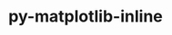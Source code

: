 ---
title: "py-matplotlib-inline"
layout: cache
categories: [package, develop-2024-06-02]
meta: {"versions": ["0.1.6"], "compilers": ["gcc@=11.1.0", "gcc@=11.4.0", "gcc@=9.4.0", "oneapi@=2024.0.0"], "oss": ["ubuntu20.04", "ubuntu22.04"], "platforms": ["linux"], "targets": ["neoverse_v1", "neoverse_v2", "ppc64le", "x86_64_v3"], "stacks": ["data-vis-sdk", "e4s", "e4s-neoverse-v2", "e4s-neoverse_v1", "e4s-oneapi", "e4s-power", "root"], "num_specs": 12, "num_specs_by_stack": {"e4s-power": 2, "root": 12, "data-vis-sdk": 2, "e4s-neoverse_v1": 2, "e4s-neoverse-v2": 1, "e4s": 3, "e4s-oneapi": 2}}
spec_details: [{"hash": "hd4xhs2a7ns6tpsyyedbrnftizpshuy6", "compiler": "gcc@=9.4.0", "versions": ["0.1.6"], "os": "ubuntu20.04", "platform": "linux", "target": "ppc64le", "variants": ["build_system=python_pip"], "stacks": ["e4s-power", "root"], "size": "-", "tarball": "https://binaries.spack.io/releases/develop-2024-06-02/build_cache/linux-ubuntu20.04-ppc64le/gcc-9.4.0/py-matplotlib-inline-0.1.6/linux-ubuntu20.04-ppc64le-gcc-9.4.0-py-matplotlib-inline-0.1.6-hd4xhs2a7ns6tpsyyedbrnftizpshuy6.spack"}, {"hash": "ddnfpjh4gwu7duxxps7gtihslvmj7vzi", "compiler": "gcc@=9.4.0", "versions": ["0.1.6"], "os": "ubuntu20.04", "platform": "linux", "target": "ppc64le", "variants": ["build_system=python_pip"], "stacks": ["e4s-power", "root"], "size": "-", "tarball": "https://binaries.spack.io/releases/develop-2024-06-02/build_cache/linux-ubuntu20.04-ppc64le/gcc-9.4.0/py-matplotlib-inline-0.1.6/linux-ubuntu20.04-ppc64le-gcc-9.4.0-py-matplotlib-inline-0.1.6-ddnfpjh4gwu7duxxps7gtihslvmj7vzi.spack"}, {"hash": "4puhkroh3zdspnfrdawnjc5j2cmk65ix", "compiler": "gcc@=11.1.0", "versions": ["0.1.6"], "os": "ubuntu20.04", "platform": "linux", "target": "x86_64_v3", "variants": ["build_system=python_pip"], "stacks": ["data-vis-sdk", "root"], "size": "-", "tarball": "https://binaries.spack.io/releases/develop-2024-06-02/build_cache/linux-ubuntu20.04-x86_64_v3/gcc-11.1.0/py-matplotlib-inline-0.1.6/linux-ubuntu20.04-x86_64_v3-gcc-11.1.0-py-matplotlib-inline-0.1.6-4puhkroh3zdspnfrdawnjc5j2cmk65ix.spack"}, {"hash": "zrfaxcgi3nbkowgjhrr72hw7q6wp6a46", "compiler": "gcc@=11.1.0", "versions": ["0.1.6"], "os": "ubuntu20.04", "platform": "linux", "target": "x86_64_v3", "variants": ["build_system=python_pip"], "stacks": ["data-vis-sdk", "root"], "size": "-", "tarball": "https://binaries.spack.io/releases/develop-2024-06-02/build_cache/linux-ubuntu20.04-x86_64_v3/gcc-11.1.0/py-matplotlib-inline-0.1.6/linux-ubuntu20.04-x86_64_v3-gcc-11.1.0-py-matplotlib-inline-0.1.6-zrfaxcgi3nbkowgjhrr72hw7q6wp6a46.spack"}, {"hash": "zizgwqxkkfxrgwbpr5wqzmdvrf2ef2zn", "compiler": "gcc@=11.4.0", "versions": ["0.1.6"], "os": "ubuntu22.04", "platform": "linux", "target": "neoverse_v1", "variants": ["build_system=python_pip"], "stacks": ["root", "e4s-neoverse_v1"], "size": "-", "tarball": "https://binaries.spack.io/releases/develop-2024-06-02/build_cache/linux-ubuntu22.04-neoverse_v1/gcc-11.4.0/py-matplotlib-inline-0.1.6/linux-ubuntu22.04-neoverse_v1-gcc-11.4.0-py-matplotlib-inline-0.1.6-zizgwqxkkfxrgwbpr5wqzmdvrf2ef2zn.spack"}, {"hash": "yo2lqpggwia2cuwg2qlmgpa77ua6ad3z", "compiler": "gcc@=11.4.0", "versions": ["0.1.6"], "os": "ubuntu22.04", "platform": "linux", "target": "neoverse_v1", "variants": ["build_system=python_pip"], "stacks": ["root", "e4s-neoverse_v1"], "size": "-", "tarball": "https://binaries.spack.io/releases/develop-2024-06-02/build_cache/linux-ubuntu22.04-neoverse_v1/gcc-11.4.0/py-matplotlib-inline-0.1.6/linux-ubuntu22.04-neoverse_v1-gcc-11.4.0-py-matplotlib-inline-0.1.6-yo2lqpggwia2cuwg2qlmgpa77ua6ad3z.spack"}, {"hash": "ukxhe2wqgm2knyfvvz3aixjphyymyejx", "compiler": "gcc@=11.4.0", "versions": ["0.1.6"], "os": "ubuntu22.04", "platform": "linux", "target": "neoverse_v2", "variants": ["build_system=python_pip"], "stacks": ["root", "e4s-neoverse-v2"], "size": "-", "tarball": "https://binaries.spack.io/releases/develop-2024-06-02/build_cache/linux-ubuntu22.04-neoverse_v2/gcc-11.4.0/py-matplotlib-inline-0.1.6/linux-ubuntu22.04-neoverse_v2-gcc-11.4.0-py-matplotlib-inline-0.1.6-ukxhe2wqgm2knyfvvz3aixjphyymyejx.spack"}, {"hash": "5ukms3ddtoefhzgotr37l75xux3tgbn7", "compiler": "gcc@=11.4.0", "versions": ["0.1.6"], "os": "ubuntu22.04", "platform": "linux", "target": "x86_64_v3", "variants": ["build_system=python_pip"], "stacks": ["root", "e4s"], "size": "-", "tarball": "https://binaries.spack.io/releases/develop-2024-06-02/build_cache/linux-ubuntu22.04-x86_64_v3/gcc-11.4.0/py-matplotlib-inline-0.1.6/linux-ubuntu22.04-x86_64_v3-gcc-11.4.0-py-matplotlib-inline-0.1.6-5ukms3ddtoefhzgotr37l75xux3tgbn7.spack"}, {"hash": "yrvfvkrbdrepmvwk52zt45afblazdm4e", "compiler": "gcc@=11.4.0", "versions": ["0.1.6"], "os": "ubuntu22.04", "platform": "linux", "target": "x86_64_v3", "variants": ["build_system=python_pip"], "stacks": ["root", "e4s"], "size": "-", "tarball": "https://binaries.spack.io/releases/develop-2024-06-02/build_cache/linux-ubuntu22.04-x86_64_v3/gcc-11.4.0/py-matplotlib-inline-0.1.6/linux-ubuntu22.04-x86_64_v3-gcc-11.4.0-py-matplotlib-inline-0.1.6-yrvfvkrbdrepmvwk52zt45afblazdm4e.spack"}, {"hash": "dy7dl64r2hemp5s7erbkpsowgsb7u5id", "compiler": "gcc@=11.4.0", "versions": ["0.1.6"], "os": "ubuntu22.04", "platform": "linux", "target": "x86_64_v3", "variants": ["build_system=python_pip"], "stacks": ["root", "e4s"], "size": "-", "tarball": "https://binaries.spack.io/releases/develop-2024-06-02/build_cache/linux-ubuntu22.04-x86_64_v3/gcc-11.4.0/py-matplotlib-inline-0.1.6/linux-ubuntu22.04-x86_64_v3-gcc-11.4.0-py-matplotlib-inline-0.1.6-dy7dl64r2hemp5s7erbkpsowgsb7u5id.spack"}, {"hash": "fi5hwfrscnw66o3tple3rfwk4u4z2xfg", "compiler": "oneapi@=2024.0.0", "versions": ["0.1.6"], "os": "ubuntu22.04", "platform": "linux", "target": "x86_64_v3", "variants": ["build_system=python_pip"], "stacks": ["e4s-oneapi", "root"], "size": "-", "tarball": "https://binaries.spack.io/releases/develop-2024-06-02/build_cache/linux-ubuntu22.04-x86_64_v3/oneapi-2024.0.0/py-matplotlib-inline-0.1.6/linux-ubuntu22.04-x86_64_v3-oneapi-2024.0.0-py-matplotlib-inline-0.1.6-fi5hwfrscnw66o3tple3rfwk4u4z2xfg.spack"}, {"hash": "oz2etz2m7b24i7zbh3j5l2a7ez2vwbdc", "compiler": "oneapi@=2024.0.0", "versions": ["0.1.6"], "os": "ubuntu22.04", "platform": "linux", "target": "x86_64_v3", "variants": ["build_system=python_pip"], "stacks": ["e4s-oneapi", "root"], "size": "-", "tarball": "https://binaries.spack.io/releases/develop-2024-06-02/build_cache/linux-ubuntu22.04-x86_64_v3/oneapi-2024.0.0/py-matplotlib-inline-0.1.6/linux-ubuntu22.04-x86_64_v3-oneapi-2024.0.0-py-matplotlib-inline-0.1.6-oz2etz2m7b24i7zbh3j5l2a7ez2vwbdc.spack"}]
---